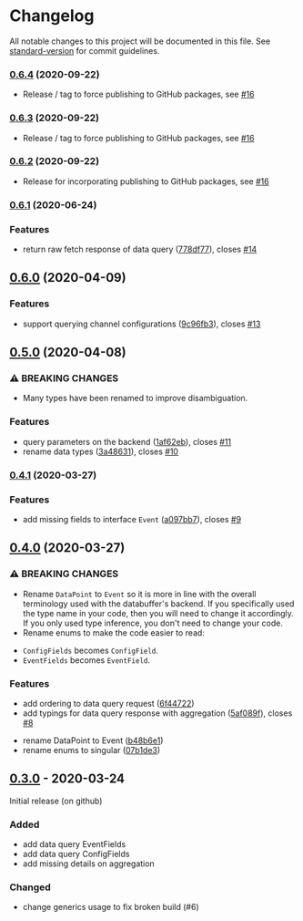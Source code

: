 # Changelog

All notable changes to this project will be documented in this file. See [standard-version](https://github.com/conventional-changelog/standard-version) for commit guidelines.

### [0.6.4](https://github.com/paulscherrerinstitute/databuffer-query-js/compare/v0.6.3...v0.6.4) (2020-09-22)

- Release / tag to force publishing to GitHub packages, see [#16](https://github.com/paulscherrerinstitute/databuffer-query-js/issues/16)

### [0.6.3](https://github.com/paulscherrerinstitute/databuffer-query-js/compare/v0.6.2...v0.6.3) (2020-09-22)

- Release / tag to force publishing to GitHub packages, see [#16](https://github.com/paulscherrerinstitute/databuffer-query-js/issues/16)

### [0.6.2](https://github.com/paulscherrerinstitute/databuffer-query-js/compare/v0.6.1...v0.6.2) (2020-09-22)

- Release for incorporating publishing to GitHub packages, see [#16](https://github.com/paulscherrerinstitute/databuffer-query-js/issues/16)

### [0.6.1](https://github.com/paulscherrerinstitute/databuffer-query-js/compare/v0.6.0...v0.6.1) (2020-06-24)

### Features

- return raw fetch response of data query ([778df77](https://github.com/paulscherrerinstitute/databuffer-query-js/commit/778df77f40082a6124a4c627157413a82ab3c638)), closes [#14](https://github.com/paulscherrerinstitute/databuffer-query-js/issues/14)

## [0.6.0](https://github.com/paulscherrerinstitute/databuffer-query-js/compare/v0.5.0...v0.6.0) (2020-04-09)

### Features

- support querying channel configurations ([9c96fb3](https://github.com/paulscherrerinstitute/databuffer-query-js/commit/9c96fb34162dc10b424ae899b8403775d2dd9a95)), closes [#13](https://github.com/paulscherrerinstitute/databuffer-query-js/issues/13)

## [0.5.0](https://github.com/paulscherrerinstitute/databuffer-query-js/compare/v0.4.1...v0.5.0) (2020-04-08)

### ⚠ BREAKING CHANGES

- Many types have been renamed to improve disambiguation.

### Features

- query parameters on the backend ([1af62eb](https://github.com/paulscherrerinstitute/databuffer-query-js/commit/1af62ebae77ca29c8cd82e25f561d43ab52650f9)), closes [#11](https://github.com/paulscherrerinstitute/databuffer-query-js/issues/11)
- rename data types ([3a48631](https://github.com/paulscherrerinstitute/databuffer-query-js/commit/3a48631decdb016220ad822d082998ad2d85ae69)), closes [#10](https://github.com/paulscherrerinstitute/databuffer-query-js/issues/10)

### [0.4.1](https://github.com/paulscherrerinstitute/databuffer-query-js/compare/v0.4.0...v0.4.1) (2020-03-27)

### Features

- add missing fields to interface `Event` ([a097bb7](https://github.com/paulscherrerinstitute/databuffer-query-js/commit/a097bb7ff9e4b53190a2028e2620c2e4cf1ec5a7)), closes [#9](https://github.com/paulscherrerinstitute/databuffer-query-js/issues/9)

## [0.4.0](https://github.com/paulscherrerinstitute/databuffer-query-js/compare/v0.3.0...v0.4.0) (2020-03-27)

### ⚠ BREAKING CHANGES

- Rename `DataPoint` to `Event` so it is more in line
  with the overall terminology used with the databuffer's backend.
  If you specifically used the type name in your code, then you will need
  to change it accordingly. If you only used type inference, you don't
  need to change your code.
- Rename enums to make the code easier to read:

* `ConfigFields` becomes `ConfigField`.
* `EventFields` becomes `EventField`.

### Features

- add ordering to data query request ([6f44722](https://github.com/paulscherrerinstitute/databuffer-query-js/commit/6f44722a68a8d1ddd25f3708417db74a0186e021))
- add typings for data query response with aggregation ([5af089f](https://github.com/paulscherrerinstitute/databuffer-query-js/commit/5af089fe3496393a82bb79b913b1fc2301b61a65)), closes [#8](https://github.com/paulscherrerinstitute/databuffer-query-js/issues/8)

* rename DataPoint to Event ([b48b6e1](https://github.com/paulscherrerinstitute/databuffer-query-js/commit/b48b6e1cd85552249920c65761ebc7687420206a))
* rename enums to singular ([07b1de3](https://github.com/paulscherrerinstitute/databuffer-query-js/commit/07b1de3ea42e4dc01820d00b5401b3c4f05af9ab))

## [0.3.0] - 2020-03-24

Initial release (on github)

### Added

- add data query EventFields
- add data query ConfigFields
- add missing details on aggregation

### Changed

- change generics usage to fix broken build (#6)

[unreleased]: https://github.com/paulscherrerinstitute/databuffer-query-js/compare/v0.3.0...HEAD
[0.3.0]: https://github.com/paulscherrerinstitute/databuffer-query-js/compare/a3098f3b37d19c347a5ca98efbc46a7f61d179bd...v0.3.0
